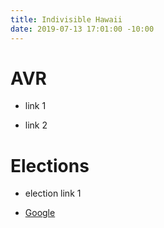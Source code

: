 ```yaml
---
title: Indivisible Hawaii
date: 2019-07-13 17:01:00 -10:00
---
```


# AVR

* link 1

* link 2

# Elections

* election link 1

* [Google](http://google.com)